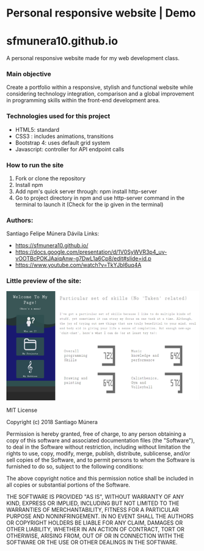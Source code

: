 # Personal responsive website | Demo
# sfmunera10.github.io
A personal responsive website made for my web development class.

### Main objective
Create a portfolio within a responsive, stylish and functional website while considering technology integration, comparison and a global improvement in programming skills within the front-end development area.

### Technologies used for this project

- HTML5: standard
- CSS3 : includes animations, transitions
- Bootstrap 4: uses default grid system
- Javascript: controller for API endpoint calls

### How to run the site
1. Fork or clone the repository
2. Install npm 
3. Add npm's quick server through: npm install http-server
4. Go to project directory in npm and use http-server command in the terminal to launch it (Check for the ip given in the terminal)

### Authors: 
Santiago Felipe Múnera Dávila 
  Links:
- https://sfmunera10.github.io/
- https://docs.google.com/presentation/d/1V0SyWVR3p4_uv-vOOTBcPOKJAaiqAnw-g7DwL1a6Cp8/edit#slide=id.p
- https://www.youtube.com/watch?v=TkYJbl6uq4A

### Little preview of the site:
![Screenshot](screenshots/screenshot.png)

MIT License

Copyright (c) 2018 Santiago Múnera

Permission is hereby granted, free of charge, to any person obtaining a copy
of this software and associated documentation files (the "Software"), to deal
in the Software without restriction, including without limitation the rights
to use, copy, modify, merge, publish, distribute, sublicense, and/or sell
copies of the Software, and to permit persons to whom the Software is
furnished to do so, subject to the following conditions:

The above copyright notice and this permission notice shall be included in all
copies or substantial portions of the Software.

THE SOFTWARE IS PROVIDED "AS IS", WITHOUT WARRANTY OF ANY KIND, EXPRESS OR
IMPLIED, INCLUDING BUT NOT LIMITED TO THE WARRANTIES OF MERCHANTABILITY,
FITNESS FOR A PARTICULAR PURPOSE AND NONINFRINGEMENT. IN NO EVENT SHALL THE
AUTHORS OR COPYRIGHT HOLDERS BE LIABLE FOR ANY CLAIM, DAMAGES OR OTHER
LIABILITY, WHETHER IN AN ACTION OF CONTRACT, TORT OR OTHERWISE, ARISING FROM,
OUT OF OR IN CONNECTION WITH THE SOFTWARE OR THE USE OR OTHER DEALINGS IN THE
SOFTWARE.


